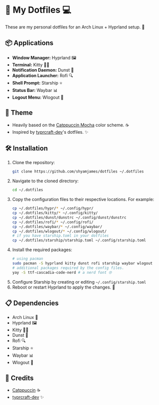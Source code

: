 # 🌟 My Dotfiles 💻

These are my personal dotfiles for an Arch Linux + Hyprland setup. 🚀

## 📦 Applications

* **Window Manager:** Hyprland 🖼️
* **Terminal:** Kitty 🐱‍💻
* **Notification Daemon:** Dunst 🔔
* **Application Launcher:** Rofi 🔍
* **Shell Prompt:** Starship ⭐
* **Status Bar:** Waybar 📊
* **Logout Menu:** Wlogout 🚪

## 🎨 Theme

* Heavily based on the [Catppuccin Mocha](https://github.com/catppuccin/catppuccin) color scheme. ☕
* Inspired by [typrcraft-dev](https://github.com/typrcraft-dev)'s dotfiles. ✨

## 🛠️ Installation

1.  Clone the repository:
    ```bash
    git clone https://github.com/shyamjames/dotfiles ~/.dotfiles
    ```
2.  Navigate to the cloned directory:
    ```bash
    cd ~/.dotfiles
    ```
3.  Copy the configuration files to their respective locations. For example:
    ```bash
    cp ~/.dotfiles/hypr/* ~/.config/hypr/
    cp ~/.dotfiles/kitty/* ~/.config/kitty/
    cp ~/.dotfiles/dunst/dunstrc ~/.config/dunst/dunstrc
    cp ~/.dotfiles/rofi/* ~/.config/rofi/
    cp ~/.dotfiles/waybar/* ~/.config/waybar/
    cp ~/.dotfiles/wlogout/* ~/.config/wlogout/
    # if you have starship.toml in your dotfiles
    cp ~/.dotfiles/starship/starship.toml ~/.config/starship.toml
    ```
4.  Install the required packages:
    ```bash
    # using pacman
    sudo pacman -S hyprland kitty dunst rofi starship waybar wlogout
    # additional packages required by the config files.
    yay -S ttf-cascadia-code-nerd # a nerd font 🤓
    ```
5.  Configure Starship by creating or editing `~/.config/starship.toml`
6.  Reboot or restart Hyprland to apply the changes. 🔄

## 📋 Dependencies

* Arch Linux 🐧
* Hyprland 🖼️
* Kitty 🐱‍💻
* Dunst 🔔
* Rofi 🔍
* Starship ⭐
* Waybar 📊
* Wlogout 🚪

## 🙏 Credits

* [Catppuccin](https://github.com/catppuccin/catppuccin) ☕
* [typrcraft-dev](https://github.com/typrcraft-dev) ✨
